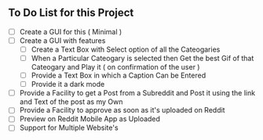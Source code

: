 ## To Do List for this Project

 - [ ] Create a GUI for this ( Minimal )
 - [ ] Create a GUI with features
    - [ ] Create a Text Box with Select option of all the Cateogaries
    - [ ] When a Particular Cateogary is selected then Get the best Gif of that Cateogary and Play it ( on confirmation of the user ) 
    - [ ] Provide a Text Box in which a Caption Can be Entered
    - [ ] Provide it a dark mode
 - [ ] Provide a Facility to get a Post from a Subreddit and Post it using the link and Text of the post as my Own
 - [ ] Provide a Facility to approve as soon as it's uploaded on Reddit
 - [ ] Preview on Reddit Mobile App as Uploaded
 - [ ] Support for Multiple Website's